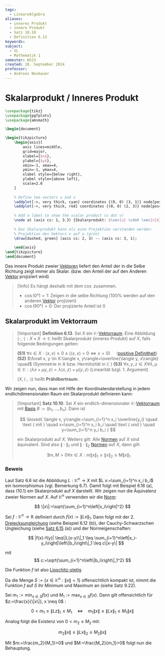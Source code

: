 ```yaml
---
tags:
  - LineareAlgebra
aliases:
  - inneres Produkt
  - innere Produkt
  - Satz 10.10
  - Definition 6.13
keywords: 
subject:
  - VL
  - Mathematik 1
semester: WS23
created: 28. September 2024
professor:
  - Andreas Neubauer
---
```

 

# Skalarprodukt / Inneres Produkt

```tikz
\usepackage{tikz}
\usepackage{pgfplots}
\usepackage{amsmath}

\begin{document}

\begin{tikzpicture}
    \begin{axis}[
        axis lines=middle,
        grid=major,
        xlabel={$x$},
        ylabel={$y$},
        xmin=-1, xmax=4,
        ymin=-1, ymax=4,
        xlabel style={below right},
        ylabel style={above left},
        scale=2.0
    ]
    
    % Define two vectors u and v
    \addplot[->, very thick, cyan] coordinates {(0, 0) (3, 1)} node[pos=1, above] {$\vec{u}$};
    \addplot[->, very thick, red] coordinates {(0, 0) (2, 3)} node[pos=1, right] {$\vec{v}$};
    
    % Add a label to show the scalar product (u dot v)
    \node at (axis cs: 1, 3.3) {Skalarprodukt: $\vec{u} \cdot \vec{v}$};
    
    % Das Skalarprodukt kann als eine Projektion verstanden werden:
    % Projektion des Vektors v auf u (grün)
    \draw[dashed, green] (axis cs: 2, 3) -- (axis cs: 3, 1);
    
    \end{axis}
\end{tikzpicture}
\end{document}
```

Das innere Produkt zweier [Vektoren](Vektor.md) liefert den Anteil der in die Selbe Richtung zeigt immer als Skalar.
(bzw. den Anteil der auf den Anderen [Vektor](Vektor.md) projiziert wird)
> [!info] Es hängt deshalb mit dem $\cos$ zusammen.
> - $\cos(0°) = 1$: Zeigen in die selbe Richtung ($100\%$ werden auf den anderen [Vektor](Vektor.md) projiziert)
> - $\cos(90°) = 0$: Der projizierte Anteil ist $0$

## Skalarprodukt im Vektorraum

> [!important] **Definition 6.13**. Sei $X$ ein $\mathbb{K}$-[Vektorraum](Vektorraum.md). Eine Abbildung $\langle\cdot, \cdot\rangle: X \times X \rightarrow \mathbb{K}$ heißt Skalarprodukt (inneres Produkt) auf $X$, falls folgende Bedingungen gelten:
> 
> **(S1)** $\forall x \in X:\langle x, x\rangle \geq 0 \wedge(\langle x, x\rangle=0 \Longleftrightarrow x=0)\quad$ ([positive Definitheit](Definitheit.md))
> **(S2)** $\forall x, y \in X:\langle x, y\rangle=\overline{\langle y, x\rangle} \quad$ (Symmetrie in $\mathbb{R}$ bzw. Hermitizität in $\mathbb{C}$ )
> **(S3)** $\forall x, y, z \in X \forall \lambda, \mu \in \mathbb{K}:\langle\lambda x+\mu y, z\rangle=\lambda\langle x, z\rangle+\mu\langle y, z\rangle$ (Linearität bzgl. 1. Argument)
> 
> $(X,\langle\cdot, \cdot\rangle)$ heißt **Prähilbertraum**.

Wir zeigen nun, dass man mit Hilfe der Koordinatendarstellung in jedem endlichdimensionalen Raum ein Skalarprodukt definieren kann:

> [!important] **Satz 10.10**. Sei $X$ ein endlich-dimensionaler $\mathbb{K}$-[Vektorraum](Algebra/Vektorraum.md) mit [Basis](Algebra/Basis,%20Dimension%20und%20Teilräume.md) $B:=\left(b_1, \ldots, b_n\right)$. Dann ist
> 
> $$
> \boxed{ \langle x, y\rangle:=\sum_{i=1}^n x_i \overline{y_i} \quad \text { mit } \quad x=\sum_{i=1}^n x_i b_i \quad \text { und } \quad y=\sum_{i=1}^n y_i b_i }
> $$
> 
> ein Skalarprodukt auf $X$.
> Weiters gilt: Alle [Normen](Norm.md) auf $X$ sind äquivalent.
> Sind also $\|\cdot\|_1$ und $\|\cdot\|_2$ [Normen](Norm.md) auf $X$, dann gilt:
> 
> $$
> \exists m, M>0 \forall x \in X: m\|x\|_1 \leq\|x\|_2 \leq M\|x\|_1
> $$

### Beweis

Laut Satz 6.6 ist die Abbildung $L: \mathbb{K}^n \rightarrow X$ mit $L x:=\sum_{i=1}^n x_i b_i$ ein Isomorphismus (vgl. Bemerkung 6.7). Damit folgt mit Beispiel 6.16 (a), dass (10.1) ein Skalarprodukt auf $X$ darstellt.
Wir zeigen nun die Äquivalenz zweier Normen auf $X$. Auf $\mathbb{K}^n$ verwenden wir die [Norm](Norm.md):

$$
\|x\|:=\sqrt{\sum_{i=1}^n\left|x_i\right|^2}
$$


Sei $f: \mathbb{K}^n \rightarrow \mathbb{R}$ definiert durch $f(x):=\|L x\|_1$. Dann folgt mit der 2. [Dreiecksungleichung](Betrag.md) (siehe Beispiel 6.12 (b)), der Cauchy-Schwarzschen Ungleichung (siehe [Satz 6.15](Norm.md) (a)) und der Normeigenschaften:

$$
|f(x)-f(y)| \leq\|L(x-y)\|_1 \leq \sum_{i=1}^n\left|x_i-y_i\right|\left\|b_i\right\|_1 \leq c\|x-y\|
$$

mit
$$
c:=\sqrt{\sum_{i=1}^n\left\|b_i\right\|_1^2}
$$

Die Funktion $f$ ist also [Lipschitz-stetig](../Analysis/Stetigkeit.md).

Da die Menge $S:=\left\{x \in \mathbb{K}^n:\|x\|=1\right\}$ offensichtlich kompakt ist, nimmt die Funktion $f$ auf $S$ ihr Minimum und Maximum an (siehe Satz 9.22).

Sei $m_1:=\min _{x \in S} f(x)$ und $M_1:=\max _{x \in S} f(x)$. Dann gilt offensichtlich für $z:=\frac{x}{\|x\|}, x \neq 0$ :

$$
0<m_1 \leq\|L z\|_1 \leq M_1 \quad \Longleftrightarrow \quad m_1\|x\| \leq\|L x\|_1 \leq M_1\|x\|
$$


Analog folgt die Existenz von $0<m_2 \leq M_2$ mit:

$$
m_2\|x\| \leq\|L x\|_2 \leq M_2\|x\|
$$


Mit $m:=\frac{m_2}{M_1}>0$ und $M:=\frac{M_2}{m_1}>0$ folgt nun die Behauptung.